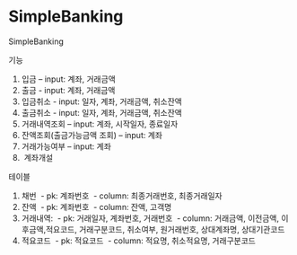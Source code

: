 # SimpleBanking
SimpleBanking


기능
1.	입금 – input: 계좌, 거래금액
2.	출금 - input: 계좌, 거래금액
3.	입금취소 - input: 일자, 계좌, 거래금액, 취소잔액
4.	출금취소 - input: 일자, 계좌, 거래금액, 취소잔액
5.	거래내역조회 – input: 계좌, 시작일자, 종료일자
6.	잔액조회(출금가능금액 조회) – input: 계좌
7.	거래가능여부 – input: 계좌
8.  계좌개설



테이블
1. 채번
  - pk: 계좌번호
  - column: 최종거래번호, 최종거래일자
2. 잔액
  - pk: 계좌번호
  - column: 잔액, 고객명
3. 거래내역:
  - pk: 거래일자, 계좌번호, 거래번호
  - column: 거래금액, 이전금액, 이후금액,적요코드, 거래구분코드, 취소여부, 원거래번호, 상대계좌명, 상대기관코드
4. 적요코드
  - pk: 적요코드
  - column: 적요명, 취소적요명, 거래구분코드
